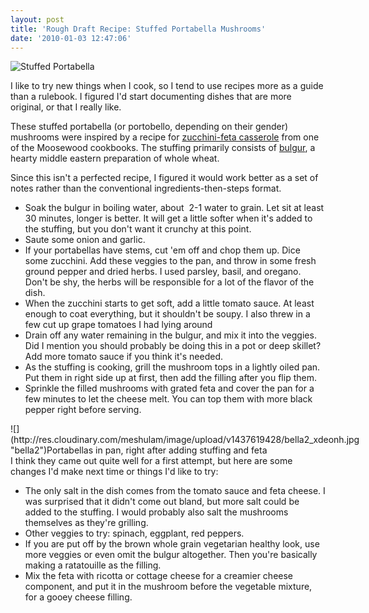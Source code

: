 ```yaml
---
layout: post
title: 'Rough Draft Recipe: Stuffed Portabella Mushrooms'
date: '2010-01-03 12:47:06'
---
```



![Stuffed Portabella](http://res.cloudinary.com/meshulam/image/upload/v1437619429/bella1_nzagbn.jpg "bella1")

I like to try new things when I cook, so I tend to use recipes more as a guide than a rulebook. I figured I'd start documenting dishes that are more original, or that I really like.

These stuffed portabella (or portobello, depending on their gender) mushrooms were inspired by a recipe for [zucchini-feta casserole](http://books.google.com/books?id=RIZUbs0nrsIC&lpg=PA114&ots=u4MS5gL4-y&dq=bulgur%20zucchini%20moosewood&pg=PA114#v=onepage&q=&f=false) from one of the Moosewood cookbooks. The stuffing primarily consists of [bulgur](http://en.wikipedia.org/wiki/Bulgur), a hearty middle eastern preparation of whole wheat.

Since this isn't a perfected recipe, I figured it would work better as a set of notes rather than the conventional ingredients-then-steps format.

- Soak the bulgur in boiling water, about  2-1 water to grain. Let sit at least 30 minutes, longer is better. It will get a little softer when it's added to the stuffing, but you don't want it crunchy at this point.
- Saute some onion and garlic.
- If your portabellas have stems, cut 'em off and chop them up. Dice some zucchini. Add these veggies to the pan, and throw in some fresh ground pepper and dried herbs. I used parsley, basil, and oregano. Don't be shy, the herbs will be responsible for a lot of the flavor of the dish.
- When the zucchini starts to get soft, add a little tomato sauce. At least enough to coat everything, but it shouldn't be soupy. I also threw in a few cut up grape tomatoes I had lying around
- Drain off any water remaining in the bulgur, and mix it into the veggies. Did I mention you should probably be doing this in a pot or deep skillet? Add more tomato sauce if you think it's needed.
- As the stuffing is cooking, grill the mushroom tops in a lightly oiled pan. Put them in right side up at first, then add the filling after you flip them.
- Sprinkle the filled mushrooms with grated feta and cover the pan for a few minutes to let the cheese melt. You can top them with more black pepper right before serving.

<div class="wp-caption aligncenter" id="attachment_512" style="width: 560px">![](http://res.cloudinary.com/meshulam/image/upload/v1437619428/bella2_xdeonh.jpg "bella2")Portabellas in pan, right after adding stuffing and feta

</div>I think they came out quite well for a first attempt, but here are some changes I'd make next time or things I'd like to try:

- The only salt in the dish comes from the tomato sauce and feta cheese. I was surprised that it didn't come out bland, but more salt could be added to the stuffing. I would probably also salt the mushrooms themselves as they're grilling.
- Other veggies to try: spinach, eggplant, red peppers.
- If you are put off by the brown whole grain vegetarian healthy look, use more veggies or even omit the bulgur altogether. Then you're basically making a ratatouille as the filling.
- Mix the feta with ricotta or cottage cheese for a creamier cheese component, and put it in the mushroom before the vegetable mixture, for a gooey cheese filling.


